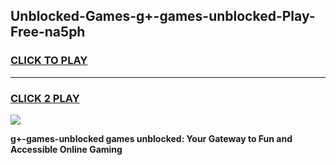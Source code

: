 
## Unblocked-Games-g+-games-unblocked-Play-Free-na5ph
<h3>
<a href="https://premium76.site?title=g+-games-unblocked&ref=24M">CLICK TO PLAY</a></h3>
<hr>

<h3>
<a href="https://premium76.site?title=g+-games-unblocked&ref=24M">CLICK 2 PLAY</a>
  
</h3>

<a href="https://premium76.site?title=g+-games-unblocked&ref=24M"><img src="https://clearcache.store/games.png"></a>


**g+-games-unblocked games unblocked: Your Gateway to Fun and Accessible Online Gaming**
